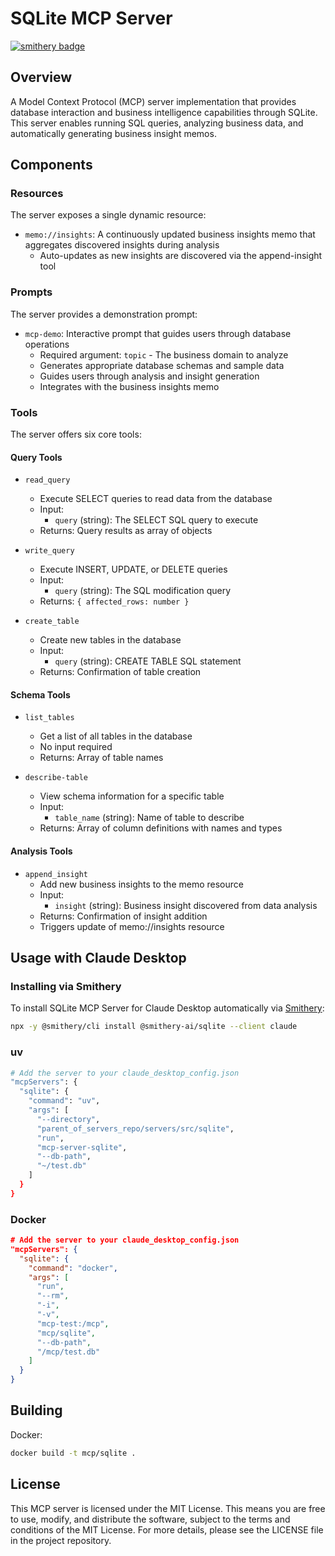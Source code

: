 # SQLite MCP Server

[![smithery badge](https://smithery.ai/badge/@smithery-ai/sqlite)](https://smithery.ai/server/@smithery-ai/sqlite)

## Overview
A Model Context Protocol (MCP) server implementation that provides database interaction and business intelligence capabilities through SQLite. This server enables running SQL queries, analyzing business data, and automatically generating business insight memos.

## Components

### Resources
The server exposes a single dynamic resource:
- `memo://insights`: A continuously updated business insights memo that aggregates discovered insights during analysis
  - Auto-updates as new insights are discovered via the append-insight tool

### Prompts
The server provides a demonstration prompt:
- `mcp-demo`: Interactive prompt that guides users through database operations
  - Required argument: `topic` - The business domain to analyze
  - Generates appropriate database schemas and sample data
  - Guides users through analysis and insight generation
  - Integrates with the business insights memo

### Tools
The server offers six core tools:

#### Query Tools
- `read_query`
   - Execute SELECT queries to read data from the database
   - Input:
     - `query` (string): The SELECT SQL query to execute
   - Returns: Query results as array of objects

- `write_query`
   - Execute INSERT, UPDATE, or DELETE queries
   - Input:
     - `query` (string): The SQL modification query
   - Returns: `{ affected_rows: number }`

- `create_table`
   - Create new tables in the database
   - Input:
     - `query` (string): CREATE TABLE SQL statement
   - Returns: Confirmation of table creation

#### Schema Tools
- `list_tables`
   - Get a list of all tables in the database
   - No input required
   - Returns: Array of table names

- `describe-table`
   - View schema information for a specific table
   - Input:
     - `table_name` (string): Name of table to describe
   - Returns: Array of column definitions with names and types

#### Analysis Tools
- `append_insight`
   - Add new business insights to the memo resource
   - Input:
     - `insight` (string): Business insight discovered from data analysis
   - Returns: Confirmation of insight addition
   - Triggers update of memo://insights resource


## Usage with Claude Desktop

### Installing via Smithery

To install SQLite MCP Server for Claude Desktop automatically via [Smithery](https://smithery.ai/server/@smithery-ai/sqlite):

```bash
npx -y @smithery/cli install @smithery-ai/sqlite --client claude
```

### uv

```bash
# Add the server to your claude_desktop_config.json
"mcpServers": {
  "sqlite": {
    "command": "uv",
    "args": [
      "--directory",
      "parent_of_servers_repo/servers/src/sqlite",
      "run",
      "mcp-server-sqlite",
      "--db-path",
      "~/test.db"
    ]
  }
}
```

### Docker

```json
# Add the server to your claude_desktop_config.json
"mcpServers": {
  "sqlite": {
    "command": "docker",
    "args": [
      "run",
      "--rm",
      "-i",
      "-v",
      "mcp-test:/mcp",
      "mcp/sqlite",
      "--db-path",
      "/mcp/test.db"
    ]
  }
}
```

## Building

Docker:

```bash
docker build -t mcp/sqlite .
```

## License

This MCP server is licensed under the MIT License. This means you are free to use, modify, and distribute the software, subject to the terms and conditions of the MIT License. For more details, please see the LICENSE file in the project repository.
